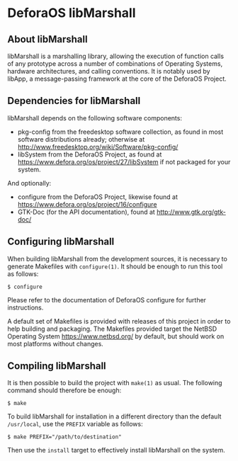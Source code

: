DeforaOS libMarshall
====================

About libMarshall
-----------------

libMarshall is a marshalling library, allowing the execution of function calls
of any prototype across a number of combinations of Operating Systems, hardware
architectures, and calling conventions. It is notably used by libApp, a
message-passing framework at the core of the DeforaOS Project.

Dependencies for libMarshall
----------------------------

libMarshall depends on the following software components:
- pkg-config from the freedesktop software collection, as found in most
  software distributions already; otherwise at
  <http://www.freedesktop.org/wiki/Software/pkg-config/>
- libSystem from the DeforaOS Project, as found at
  <https://www.defora.org/os/project/27/libSystem> if not packaged for your
  system.

And optionally:
- configure from the DeforaOS Project, likewise found at
  <https://www.defora.org/os/project/16/configure>
- GTK-Doc (for the API documentation), found at
  <http://www.gtk.org/gtk-doc/>


Configuring libMarshall
-----------------------

When building libMarshall from the development sources, it is necessary to
generate Makefiles with `configure(1)`. It should be enough to run this tool as
follows:

    $ configure

Please refer to the documentation of DeforaOS configure for further
instructions.

A default set of Makefiles is provided with releases of this project in order
to help building and packaging. The Makefiles provided target the NetBSD
Operating System <https://www.netbsd.org/> by default, but should work on most
platforms without changes.


Compiling libMarshall
---------------------

It is then possible to build the project with `make(1)` as usual. The following
command should therefore be enough:

    $ make

To build libMarshall for installation in a different directory than the default
`/usr/local`, use the `PREFIX` variable as follows:

    $ make PREFIX="/path/to/destination"

Then use the `install` target to effectively install libMarshall on the system.
